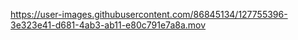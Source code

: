 

https://user-images.githubusercontent.com/86845134/127755396-3e323e41-d681-4ab3-ab11-e80c791e7a8a.mov

